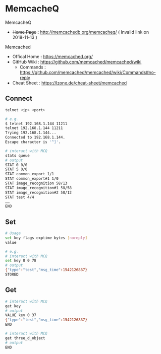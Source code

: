# MemcacheQ

MemcacheQ

- ~~Home Page~~ : http://memcachedb.org/memcacheq/ ( Invalid link on 2018-11-13 )

Memcached

- Offical Home : https://memcached.org/
- GitHub Wiki : https://github.com/memcached/memcached/wiki
    - Commands : https://github.com/memcached/memcached/wiki/Commands#no-reply
- Cheat Sheet : https://lzone.de/cheat-sheet/memcached

## Connect

```bash
telnet <ip> <port>

# e.g.
$ telnet 192.168.1.144 11211
telnet 192.168.1.144 11211
Trying 192.168.1.144...
Connected to 192.168.1.144.
Escape character is '^]'.

# interact with MCQ
stats queue
# output
STAT 0 0/0
STAT 5 0/0
STAT common_export 1/1
STAT common_export#1 1/0
STAT image_recognition 58/13
STAT image_recognition#1 58/58
STAT image_recognition#2 58/12
STAT test 4/4
……
END
```

## Set

```bash
# Usage
set key flags exptime bytes [noreply]
value

# e.g.
# interact with MCQ
set key 0 0 78
# output
{"type":"test","msg_time":1542126837}
STORED
```

## Get

```bash
# interact with MCQ
get key
# output
VALUE key 0 37
{"type":"test","msg_time":1542126837}
END

# interact with MCQ
get three_d_object
# output
END
```

